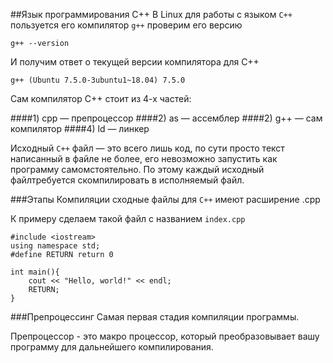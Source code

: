 ##Язык программирования C++ 
В Linux для работы с языком `C++` пользуется его компилятор `g++`
проверим его версию

    g++ --version

И получим ответ о текущей версии компилятора для C++

    g++ (Ubuntu 7.5.0-3ubuntu1~18.04) 7.5.0

Сам компилятор C++ стоит из 4-х частей:

####1) cpp — препроцессор
####2) as — ассемблер
####2) g++ — сам компилятор
####4) ld — линкер

Исходный `C++` файл — это всего лишь код, по сути просто текст написанный в 
файле не более, его невозможно запустить как программу самомстоятельно. 
По этому каждый исходный файлтребуется скомпилировать в исполняемый файл.

###Этапы Компиляции
сходные файлы для `C++` имеют расширение .cpp 

К примеру сделаем такой файл с названием `index.cpp`

    #include <iostream>
    using namespace std;
    #define RETURN return 0

    int main(){
        cout << "Hello, world!" << endl;
        RETURN;
    }

###Препроцессинг
Самая первая стадия компиляции программы.

Препроцессор - это макро процессор, который преобразовывает 
вашу программу для дальнейшего компилирования.







